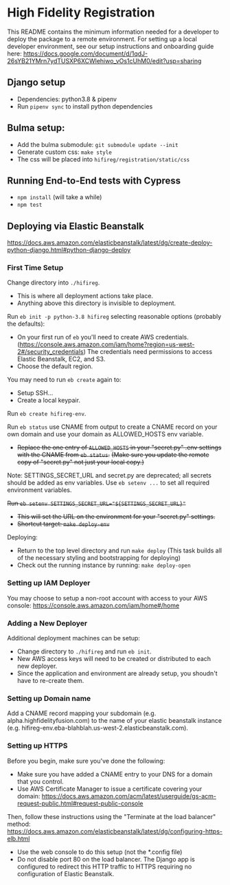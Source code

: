# High Fidelity Registration
This README contains the minimum information needed for a developer to deploy the package
to a remote environment.
For setting up a local developer environment, see our setup instructions and onboarding guide here:
https://docs.google.com/document/d/1qdJ-26sYB21YMrn7ydTUSXP6XCWlehiwo_vOs1cUhM0/edit?usp=sharing

## Django setup
- Dependencies: python3.8 & pipenv
- Run `pipenv sync` to install python dependencies

## Bulma setup:
- Add the bulma submodule: `git submodule update --init`
- Generate custom css: `make style`
- The css will be placed into `hifireg/registration/static/css`

## Running End-to-End tests with Cypress
- `npm install` (will take a while)
- `npm test`

## Deploying via Elastic Beanstalk
https://docs.aws.amazon.com/elasticbeanstalk/latest/dg/create-deploy-python-django.html#python-django-deploy

### First Time Setup
Change directory into `./hifireg`.
- This is where all deployment actions take place.
- Anything above this directory is invisible to deployment.

Run `eb init -p python-3.8 hifireg` selecting reasonable options (probably the defaults):
- On your first run of `eb` you'll need to create AWS credentials.
  (https://console.aws.amazon.com/iam/home?region=us-west-2#/security_credentials) The credentials need permissions to access Elastic Beanstalk, EC2, and S3.
- Choose the default region.

You may need to run `eb create` again to:
- Setup SSH...
- Create a local keypair.

Run `eb create hifireg-env`.


Run `eb status` use CNAME from output to create a CNAME record on your own domain
and use your domain as ALLOWED_HOSTS env variable.
- ~~Replace the one entry of `ALLOWED_HOSTS` in your ~~"secret.py"~~ .env settings with the CNAME from `eb status`.~~
  ~~(Make sure you update the remote copy of "secret.py" not just your local copy.)~~

Note: SETTINGS_SECRET_URL and secret.py are deprecated; all secrets should be added as env variables.
Use `eb setenv ...` to set all required environment variables.

~~Run `eb setenv SETTINGS_SECRET_URL="${SETTINGS_SECRET_URL}"`~~
- ~~This will set the URL on the environment for your "secret.py" settings.~~
- ~~Shortcut target: `make deploy-env`~~

Deploying:
- Return to the top level directory and run `make deploy`
  (This task builds all of the necessary styling and bootstrapping for deploying)
- Check out the running instance by running: `make deploy-open`


### Setting up IAM Deployer
You may choose to setup a non-root account with access to your AWS console:
https://console.aws.amazon.com/iam/home#/home

### Adding a New Deployer
Additional deployment machines can be setup:
- Change directory to `./hifireg` and run `eb init`.
- New AWS access keys will need to be created or distributed to each new deployer.
- Since the application and environment are already setup, you shoudn't have to re-create them.

### Setting up Domain name
Add a CNAME record mapping your subdomain 
(e.g. alpha.highfidelityfusion.com) 
to the name of your elastic beanstalk instance
(e.g. hifireg-env.eba-blahblah.us-west-2.elasticbeanstalk.com).

### Setting up HTTPS
Before you begin, make sure you've done the following:
- Make sure you have added a CNAME entry to your DNS for a domain that you control.
- Use AWS Certificate Manager to issue a certificate covering your domain:
  https://docs.aws.amazon.com/acm/latest/userguide/gs-acm-request-public.html#request-public-console

Then, follow these instructions using the "Terminate at the load balancer" method:
https://docs.aws.amazon.com/elasticbeanstalk/latest/dg/configuring-https-elb.html
- Use the web console to do this setup (not the *.config file)
- Do not disable port 80 on the load balancer. The Django app is configured 
  to redirect this HTTP traffic to HTTPS requiring no configuration of Elastic Beanstalk.
